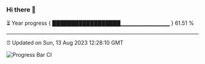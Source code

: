 ### Hi there 👋

⏳ Year progress { ██████████████████▁▁▁▁▁▁▁▁▁▁▁▁ } 61.51 %

---

⏰ Updated on Sun, 13 Aug 2023 12:28:10 GMT

![Progress Bar CI](https://github.com/ZhaoGui/ZhaoGui/workflows/Progress%20Bar%20CI/badge.svg)
